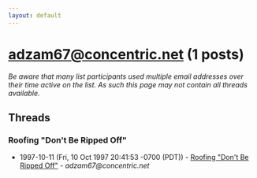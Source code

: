 ```yaml
---
layout: default
---
```


# adzam67@concentric.net (1 posts)

_Be aware that many list participants used multiple email addresses over their time active on the list. As such this page may not contain all threads available._

## Threads

### Roofing "Don't Be Ripped Off"
+ 1997-10-11 (Fri, 10 Oct 1997 20:41:53 -0700 (PDT)) - [Roofing "Don't Be Ripped Off"](/archive/1997/10/d152b99ceafa5e37ab1326fc0783782ae7f6dbb51d0342a98a259e8eb2f7c98b) - _adzam67@concentric.net_

